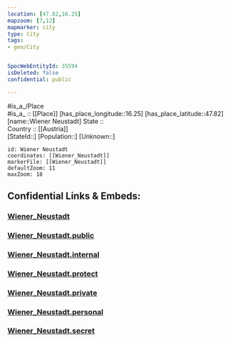 ```yaml
---
location: [47.82,16.25] 
mapzoom: [7,12] 
mapmarker: city 
type: City
tags:
- geo/City


SpocWebEntityId: 35594
isDeleted: false
confidential: public

---
```

#is_a_/Place  
#is_a_ :: [[Place]] 
[has_place_longitude::16.25] 
[has_place_latitude::47.82] 
[name::Wiener Neustadt] 
State ::  
Country :: [[Austria]]  
[StateId::] 
[Population::] 
[Unknown::] 


```leaflet
id: Wiener Neustadt
coordinates: [[Wiener_Neustadt]] 
markerFile: [[Wiener_Neustadt]] 
defaultZoom: 11 
maxZoom: 18
```


## Confidential Links & Embeds: 

### [Wiener_Neustadt](/_Standards/Earth/Continent/Europe/Europe~Central/Austria/Austrias_States/Niederösterreich/City/Wiener_Neustadt.md) 

### [Wiener_Neustadt.public](/_public/Earth/Continent/Europe/Europe~Central/Austria/Austrias_States/Niederösterreich/City/Wiener_Neustadt.public.md) 

### [Wiener_Neustadt.internal](/_internal/Earth/Continent/Europe/Europe~Central/Austria/Austrias_States/Niederösterreich/City/Wiener_Neustadt.internal.md) 

### [Wiener_Neustadt.protect](/_protect/Earth/Continent/Europe/Europe~Central/Austria/Austrias_States/Niederösterreich/City/Wiener_Neustadt.protect.md) 

### [Wiener_Neustadt.private](/_private/Earth/Continent/Europe/Europe~Central/Austria/Austrias_States/Niederösterreich/City/Wiener_Neustadt.private.md) 

### [Wiener_Neustadt.personal](/_personal/Earth/Continent/Europe/Europe~Central/Austria/Austrias_States/Niederösterreich/City/Wiener_Neustadt.personal.md) 

### [Wiener_Neustadt.secret](/_secret/Earth/Continent/Europe/Europe~Central/Austria/Austrias_States/Niederösterreich/City/Wiener_Neustadt.secret.md)

